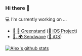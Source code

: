 ### Hi there 👋

💻  I’m currently working on ...
- [🌱  🌳  Greenstand](https://www.greenstand.org) ([📱 iOS Project](https://github.com/Greenstand/treetracker-ios))
- [💸. 🌍  Sendwave](https://www.sendwave.com) ([📱 iOS](https://apps.apple.com/gb/app/sendwave-send-money-with-love/id846717081))

[![Alex's github stats](https://github-readme-stats.vercel.app/api?username=AlexCornforth&show_icons=true)](https://github.com/AlexCornforth/github-readme-stats)
